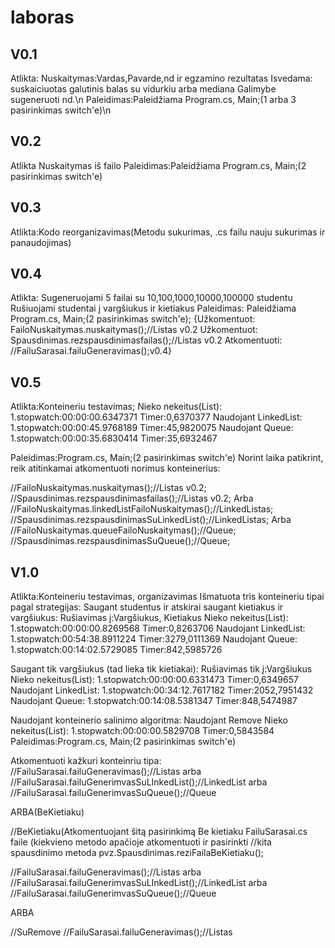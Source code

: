# laboras
V0.1
----
Atlikta:
Nuskaitymas:Vardas,Pavarde,nd ir egzamino rezultatas
Isvedama: suskaiciuotas galutinis balas su vidurkiu arba mediana
Galimybe sugeneruoti nd.\n
Paleidimas:Paleidžiama Program.cs, Main;(1 arba 3 pasirinkimas switch'e)\n


V0.2
----
Atlikta
Nuskaitymas iš failo
Paleidimas:Paleidžiama Program.cs, Main;(2 pasirinkimas switch'e)


V0.3
----
Atlikta:Kodo reorganizavimas(Metodu sukurimas, .cs failu nauju sukurimas ir panaudojimas)


V0.4
----
Atlikta:
Sugeneruojami 5 failai su 10,100,1000,10000,100000 studentu
Rušiuojami studentai į vargšiukus ir kietiakus
Paleidimas:
Paleidžiama Program.cs, Main;(2 pasirinkimas switch'e);
{Užkomentuot: FailoNuskaitymas.nuskaitymas();//Listas v0.2
Užkomentuot: Spausdinimas.rezspausdinimasfailas();//Listas v0.2
Atkomentuoti: //FailuSarasai.failuGeneravimas();v0.4}


V0.5
----
Atlikta:Konteineriu testavimas;
Nieko nekeitus(List):
1.stopwatch:00:00:00.6347371 Timer:0,6370377
Naudojant LinkedList:
1.stopwatch:00:00:45.9768189 Timer:45,9820075
Naudojant Queue:
1.stopwatch:00:00:35.6830414 Timer:35,6932467

Paleidimas:Program.cs, Main;(2 pasirinkimas switch'e)
Norint laika patikrint, reik atitinkamai atkomentuoti norimus konteinerius:

//FailoNuskaitymas.nuskaitymas();//Listas v0.2;
//Spausdinimas.rezspausdinimasfailas();//Listas v0.2;
Arba 
//FailoNuskaitymas.linkedListFailoNuskaitymas();//LinkedListas;
//Spausdinimas.rezspausdinimasSuLinkedList();//LinkedListas;
Arba 
//FailoNuskaitymas.queueFailoNuskaitymas();//Queue;
//Spausdinimas.rezspausdinimasSuQueue();//Queue;

V1.0
----
Atlikta:Konteineriu testavimas, organizavimas
Išmatuota tris konteineriu tipai pagal strategijas:
Saugant studentus ir atskirai saugant kietiakus ir vargšiukus:
Rušiavimas į:Vargšiukus, Kietiakus
Nieko nekeitus(List):
1.stopwatch:00:00:00.8269568 Timer:0,8263706
Naudojant LinkedList:
1.stopwatch:00:54:38.8911224 Timer:3279,0111369
Naudojant Queue:
1.stopwatch:00:14:02.5729085 Timer:842,5985726

Saugant tik vargšiukus (tad lieka tik kietiakai):
Rušiavimas tik į:Vargšiukus
Nieko nekeitus(List):
1.stopwatch:00:00:00.6331473 Timer:0,6349657
Naudojant LinkedList:
1.stopwatch:00:34:12.7617182 Timer:2052,7951432
Naudojant Queue:
1.stopwatch:00:14:08.5381347 Timer:848,5474987

Naudojant konteinerio salinimo algoritma:
Naudojant Remove
Nieko nekeitus(List):
1.stopwatch:00:00:00.5829708 Timer:0,5843584
Paleidimas:Program.cs, Main;(2 pasirinkimas switch'e)

Atkomentuoti kažkuri konteinriu tipa:
//FailuSarasai.failuGeneravimas();//Listas 
arba 
//FailuSarasai.failuGenerimvasSuLInkedList();//LinkedList 
arba 
//FailuSarasai.failuGenerimvasSuQueue();//Queue
 
 
ARBA(BeKietiaku) 

//BeKietiaku(Atkomentuojant šitą pasirinkimą Be kietiaku FailuSarasai.cs faile (kiekvieno metodo apačioje atkomentuoti ir pasirinkti //kita spausdinimo metoda pvz.Spausdinimas.reziFailaBeKietiaku();

//FailuSarasai.failuGeneravimas();//Listas 
arba 
//FailuSarasai.failuGenerimvasSuLInkedList();//LinkedList 
arba 
//FailuSarasai.failuGenerimvasSuQueue();//Queue

ARBA

//SuRemove 
//FailuSarasai.failuGeneravimas();//Listas

